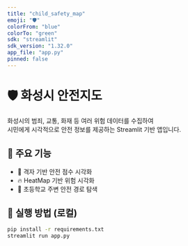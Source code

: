 ```yaml
---
title: "child_safety_map"
emoji: "🛡️"
colorFrom: "blue"
colorTo: "green"
sdk: "streamlit"
sdk_version: "1.32.0"
app_file: "app.py"
pinned: false
---
```


# 🛡️ 화성시 안전지도

화성시의 범죄, 교통, 화재 등 여러 위험 데이터를 수집하여  
시민에게 시각적으로 안전 정보를 제공하는 Streamlit 기반 앱입니다.

## 📌 주요 기능
- 📍 격자 기반 안전 점수 시각화
- 🔥 HeatMap 기반 위험 시각화
- 🏫 초등학교 주변 안전 경로 탐색

## 🚀 실행 방법 (로컬)
```bash
pip install -r requirements.txt
streamlit run app.py
